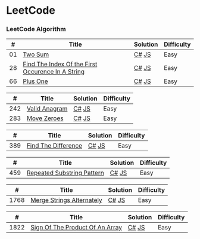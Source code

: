 # LeetCode

### LeetCode Algorithm

| #   | Title                                                                                                                                  | Solution                                                                                                            | Difficulty |
| --- | -------------------------------------------------------------------------------------------------------------------------------------- | ------------------------------------------------------------------------------------------------------------------- | ---------- |
| 01  | [Two Sum](https://leetcode.com/problems/two-sum/)                                                                                      | [C#](./CSharp/LeetCode/0001_0099/0001_TwoSum.cs) [JS](./JavaScript/0001_0099/0001_TwoSum.js)                        | Easy       |
| 28  | [Find The Index Of the First Occurence In A String](https://leetcode.com/problems/find-the-index-of-the-first-occurrence-in-a-string/) | [C#](./CSharp/LeetCode/0001_0099/0028_IndexOfFirstOccurenceInString.cs) [JS](./JavaScript/0001_0099/0001_TwoSum.js) | Easy       |
| 66  | [Plus One](https://leetcode.com/problems/plus-one/)                                                                                    | [C#](./CSharp/LeetCode/0001_0099/0066_PlusOne.cs) [JS](./JavaScript/0001_0099/0066_PlusOne.js)                      | Easy       |

| #   | Title                                                         | Solution                                                                                                 | Difficulty |
| --- | ------------------------------------------------------------- | -------------------------------------------------------------------------------------------------------- | ---------- |
| 242 | [Valid Anagram](https://leetcode.com/problems/valid-anagram/) | [C#](./CSharp/LeetCode/0200_0299/0242_ValidAnagram.cs) [JS](./JavaScript/0200_0299/0242_ValidAnagram.js) | Easy       |
| 283 | [Move Zeroes](https://leetcode.com/problems/move-zeroes/)     | [C#](./CSharp/LeetCode/0200_0299/0283_MoveZeroes.cs) [JS](./JavaScript/0200_0299/0283_MoveZeroes.js)     | Easy       |

| #   | Title                                                                     | Solution                                                                                                           | Difficulty |
| --- | ------------------------------------------------------------------------- | ------------------------------------------------------------------------------------------------------------------ | ---------- |
| 389 | [Find The Difference](https://leetcode.com/problems/find-the-difference/) | [C#](./CSharp/LeetCode/0300_0399/0389_FindTheDIfference.cs) [JS](./JavaScript/0300_0399/0389_FindTheDifference.js) | Easy       |

| #   | Title                                                                                   | Solution                                                                                                                         | Difficulty |
| --- | --------------------------------------------------------------------------------------- | -------------------------------------------------------------------------------------------------------------------------------- | ---------- |
| 459 | [Repeated Substring Pattern](https://leetcode.com/problems/repeated-substring-pattern/) | [C#](./CSharp/LeetCode/0400_0499/0459_RepeatedSubstringPattern.cs) [JS](./JavaScript/0400_0499/0459_RepeatedSubstringPattern.js) | Easy       |

| #    | Title                                                                                 | Solution                                                                                                                       | Difficulty |
| ---- | ------------------------------------------------------------------------------------- | ------------------------------------------------------------------------------------------------------------------------------ | ---------- |
| 1768 | [Merge Strings Alternately](https://leetcode.com/problems/merge-strings-alternately/) | [C#](./CSharp/LeetCode/1700_1799/1768_MergeStringsAlternately.cs) [JS](./JavaScript/1700_1799/1768_MergeStringsAlternately.js) | Easy       |

| #    | Title                                                                                             | Solution                                                                                                                           | Difficulty |
| ---- | ------------------------------------------------------------------------------------------------- | ---------------------------------------------------------------------------------------------------------------------------------- | ---------- |
| 1822 | [Sign Of The Product Of An Array](https://leetcode.com/problems/sign-of-the-product-of-an-array/) | [C#](./CSharp/LeetCode/1800_1899/1822_SignOfTheProductOfAnArray.cs) [JS](./JavaScript/1800_1899/1822_SignOfTheProductOfAnArray.js) | Easy       |
